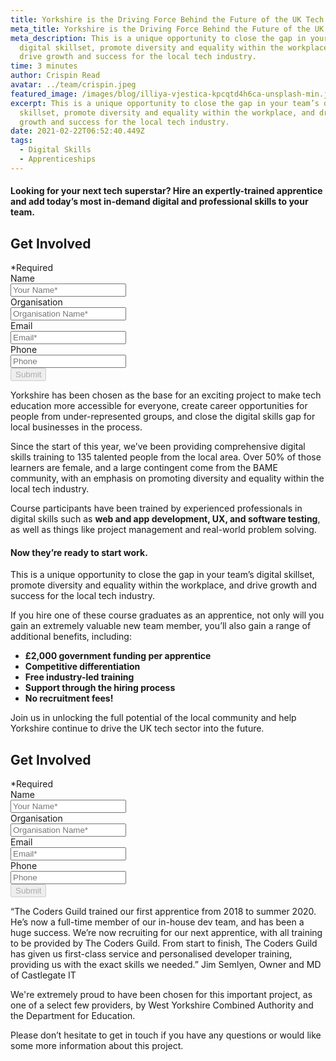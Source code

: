 ```yaml
---
title: Yorkshire is the Driving Force Behind the Future of the UK Tech Industry
meta_title: Yorkshire is the Driving Force Behind the Future of the UK Tech Industry
meta_description: This is a unique opportunity to close the gap in your team’s
  digital skillset, promote diversity and equality within the workplace, and
  drive growth and success for the local tech industry.
time: 3 minutes
author: Crispin Read
avatar: ../team/crispin.jpeg
featured_image: /images/blog/illiya-vjestica-kpcqtd4h6ca-unsplash-min.jpg
excerpt: This is a unique opportunity to close the gap in your team’s digital
  skillset, promote diversity and equality within the workplace, and drive
  growth and success for the local tech industry.
date: 2021-02-22T06:52:40.449Z
tags:
  - Digital Skills
  - Apprenticeships
---
```

#### Looking for your next tech superstar? Hire an expertly-trained apprentice and add today’s most in-demand digital and professional skills to your team.



<div class="overflow-hidden md:max-w-xs md:mx-auto">
  <div>
    <h2 class="leading-3xl text-2xl">Get Involved</h2>
  </div>
  <form  method="POST" action="https://formspree.io/f/mzbkjqly" id="contact-form" class="relative">
    <div class="required-pop-up absolute text-red-100 w-full text-xs leading-xs text-right mb-2 hidden">*Required</div>
    <div>
      <div class="mb-4">
        <label for="full_name" class="sr-only">Name</label>
        <div class="relative">
          <input id="name" name="name" type="text" class="form-input-field rounded block w-full py-2 px-3 border-1 placeholder-black required" placeholder="Your Name*" maxlength="50" required/>
        </div>
      </div>
      <div class="mb-4">
        <label for="org"  class="sr-only">Organisation</label>
        <div class="relative">
          <input id="org" name="org" type="text" class="form-input-field rounded block w-full py-2 px-3 border-1 placeholder-black required" placeholder="Organisation Name*" maxlength="80" />
        </div>
      </div>
      <div class="mb-4">
        <label for="email" class="sr-only">Email</label>
        <div class="relative">
          <input name="_replyto" id="email" type="email" class="form-input-field rounded block w-full py-2 px-3 border-1 placeholder-black required" placeholder="Email*" maxlength="50" data-regex="\S+@\S+\.\S+" data-valid="false" required />
          <span class="form-error text-xs leading-xs text-red-100" data-message="Please check if provided email is correct" aria-hidden="true" role="alert"></span>
        </div>
      </div>
      <div class="mb-4">
        <label for="phone" class="sr-only">Phone</label>
        <div class="relative">
          <input id="phone" class="form-input-field rounded block w-full py-2 px-3 border-1 placeholder-black" maxlength="14" placeholder="Phone" />
        </div>
      </div>
    <div>
      <button type="submit" id="submit" class="contact-btn rounded font-heading font-bold w-full block py-2 px-6 border border-transparent text-white bg-blue-200 hover:bg-blue-100 focus:bg-blue-100 active:bg-blue-100 transition duration-150 ease-in-out" disabled>
        Submit
      </button>
    </div>
  </form>
</div>



Yorkshire has been chosen as the base for an exciting project to make tech education more accessible for everyone, create career opportunities for people from under-represented groups, and close the digital skills gap for local businesses in the process.

Since the start of this year, we’ve been providing comprehensive digital skills training to 135 talented people from the local area. Over 50% of those learners are female, and a large contingent come from the BAME community, with an emphasis on promoting diversity and equality within the local tech industry. 

Course participants have been trained by experienced professionals in digital skills such as **web and app development, UX, and software testing**, as well as things like project management and real-world problem solving. 

#### Now they’re ready to start work.

This is a unique opportunity to close the gap in your team’s digital skillset, promote diversity and equality within the workplace, and drive growth and success for the local tech industry. 

If you hire one of these course graduates as an apprentice, not only will you gain an extremely valuable new team member, you’ll also gain a range of additional benefits, including: 

* **£2,000 government funding per apprentice** 
* **Competitive differentiation** 
* **Free industry-led training**
* **Support through the hiring process**
* **No recruitment fees!**

Join us in unlocking the full potential of the local community and help Yorkshire continue to drive the UK tech sector into the future. 



<div class="overflow-hidden md:max-w-xs md:mx-auto">
  <div>
    <h2 class="leading-3xl text-2xl">Get Involved</h2>
  </div>
  <form  method="POST" action="https://formspree.io/f/mzbkjqly" id="contact-form" class="relative">
    <div class="required-pop-up absolute text-red-100 w-full text-xs leading-xs text-right mb-2 hidden">*Required</div>
    <div>
      <div class="mb-4">
        <label for="full_name" class="sr-only">Name</label>
        <div class="relative">
          <input id="name" name="name" type="text" class="form-input-field rounded block w-full py-2 px-3 border-1 placeholder-black required" placeholder="Your Name*" maxlength="50" required/>
        </div>
      </div>
      <div class="mb-4">
        <label for="org"  class="sr-only">Organisation</label>
        <div class="relative">
          <input id="org" name="org" type="text" class="form-input-field rounded block w-full py-2 px-3 border-1 placeholder-black required" placeholder="Organisation Name*" maxlength="80" />
        </div>
      </div>
      <div class="mb-4">
        <label for="email" class="sr-only">Email</label>
        <div class="relative">
          <input name="_replyto" id="email" type="email" class="form-input-field rounded block w-full py-2 px-3 border-1 placeholder-black required" placeholder="Email*" maxlength="50" data-regex="\S+@\S+\.\S+" data-valid="false" required />
          <span class="form-error text-xs leading-xs text-red-100" data-message="Please check if provided email is correct" aria-hidden="true" role="alert"></span>
        </div>
      </div>
      <div class="mb-4">
        <label for="phone" class="sr-only">Phone</label>
        <div class="relative">
          <input id="phone" class="form-input-field rounded block w-full py-2 px-3 border-1 placeholder-black" maxlength="14" placeholder="Phone" />
        </div>
      </div>
    <div>
      <button type="submit" id="submit" class="contact-btn rounded font-heading font-bold w-full block py-2 px-6 border border-transparent text-white bg-blue-200 hover:bg-blue-100 focus:bg-blue-100 active:bg-blue-100 transition duration-150 ease-in-out" disabled>
        Submit
      </button>
    </div>
  </form>
</div>



“The Coders Guild trained our first apprentice from 2018 to summer 2020. He’s now a full-time member of our in-house dev team, and has been a huge success. We’re now recruiting for our next apprentice, with all training to be provided by The Coders Guild. From start to finish, The Coders Guild has given us first-class service and personalised developer training, providing us with the exact skills we needed.” Jim Semlyen, Owner and MD of Castlegate IT

We're extremely proud to have been chosen for this important project, as one of a select few providers, by West Yorkshire Combined Authority and the Department for Education.

Please don’t hesitate to get in touch if you have any questions or would like some more information about this project.